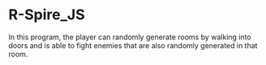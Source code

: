 # R-Spire_JS
In this program, the player can randomly generate rooms by walking into doors and is able to fight enemies that are also randomly generated in that room.
